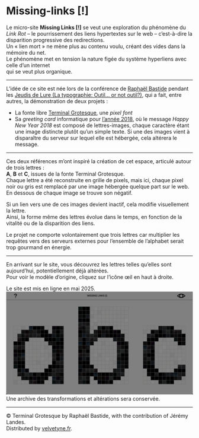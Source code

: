 # Missing-links [!]

Le micro-site **Missing Links [!]** se veut une exploration du phénomène du *Link Rot* – le pourrissement des liens hypertextes sur le web – c’est-à-dire la disparition progressive des redirections.  
Un « lien mort » ne mène plus au contenu voulu, créant des vides dans la mémoire du net.  
Le phénomène met en tension la nature figée du système hyperliens avec celle d’un internet  
qui se veut plus organique.

---

L’idée de ce site est née lors de la conférence de [Raphaël Bastide](https://raphaelbastide.com/) pendant les [Jeudis de Lure (La typographie: Outil… or not outil?)](https://delure.org/les-a-cotes/jeudis-de-lure), qui a fait, entre autres, la démonstration de deux projets :

- La fonte libre [Terminal Grotesque](https://velvetyne.fr/fonts/terminal-grotesque/), une *pixel font*
- Sa *greeting card* informatique pour [l’année 2018](https://raphaelbastide.com/greetings/2018/), où le message *Happy New Year 2018* est composé de lettres-images, chaque caractère étant une image distincte plutôt qu’un simple texte. Si une des images vient à disparaître du serveur sur lequel elle est hébergée, cela altérera le message.

---

Ces deux références m’ont inspiré la création de cet espace, articulé autour de trois lettres :  
**A**, **B** et **C**, issues de la fonte Terminal Grotesque.  
Chaque lettre a été reconstruite en grille de pixels, mais ici, chaque pixel noir ou gris est remplacé par une image hébergée quelque part sur le web. En dessous de chaque image se trouve son négatif.

Si un lien vers une de ces images devient inactif, cela modifie visuellement la lettre.  
Ainsi, la forme même des lettres évolue dans le temps, en fonction de la vitalité ou de la disparition des liens.

Le projet ne comporte volontairement que trois lettres car multiplier les requêtes vers des serveurs externes pour l’ensemble de l’alphabet serait trop gourmand en énergie.

---

En arrivant sur le site, vous découvrez les lettres telles qu’elles sont aujourd’hui, potentiellement déjà altérées.  
Pour voir le modèle d’origine, cliquez sur l’icône œil en haut à droite.

Le site est mis en ligne en mai 2025.  
![Aperçu du site lors du lancement](archive/250418_missing-links_archive.png)
Une archive des transformations et altérations sera conservée.

---

© Terminal Grotesque by Raphaël Bastide, with the contribution of Jérémy Landes.  
Distributed by [velvetyne.fr](https://velvetyne.fr).
